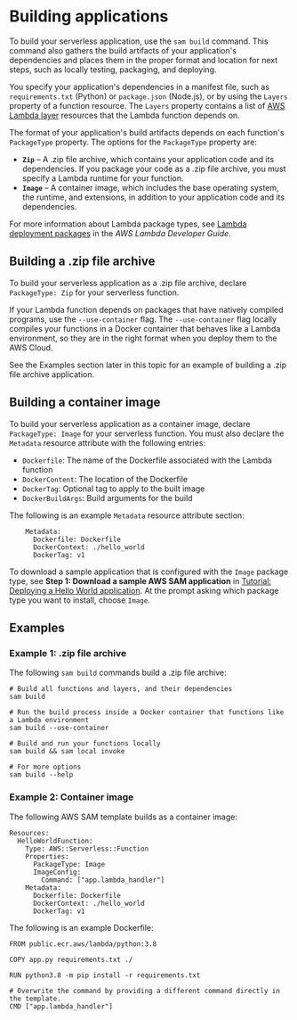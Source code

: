 # Building applications<a name="serverless-sam-cli-using-build"></a>

To build your serverless application, use the `sam build` command\. This command also gathers the build artifacts of your application's dependencies and places them in the proper format and location for next steps, such as locally testing, packaging, and deploying\.

You specify your application's dependencies in a manifest file, such as `requirements.txt` \(Python\) or `package.json` \(Node\.js\), or by using the `Layers` property of a function resource\. The `Layers` property contains a list of [AWS Lambda layer](https://docs.aws.amazon.com/lambda/latest/dg/configuration-layers.html) resources that the Lambda function depends on\.

The format of your application's build artifacts depends on each function's `PackageType` property\. The options for the `PackageType` property are:
+ **`Zip`** – A \.zip file archive, which contains your application code and its dependencies\. If you package your code as a \.zip file archive, you must specify a Lambda runtime for your function\.
+ **`Image`** – A container image, which includes the base operating system, the runtime, and extensions, in addition to your application code and its dependencies\.

For more information about Lambda package types, see [Lambda deployment packages](https://docs.aws.amazon.com/lambda/latest/dg/gettingstarted-package.html) in the *AWS Lambda Developer Guide*\.

## Building a \.zip file archive<a name="build-zip-archive"></a>

To build your serverless application as a \.zip file archive, declare `PackageType: Zip` for your serverless function\.

If your Lambda function depends on packages that have natively compiled programs, use the `--use-container` flag\. The `--use-container` flag locally compiles your functions in a Docker container that behaves like a Lambda environment, so they are in the right format when you deploy them to the AWS Cloud\.

See the Examples section later in this topic for an example of building a \.zip file archive application\.

## Building a container image<a name="build-container-image"></a>

To build your serverless application as a container image, declare `PackageType: Image` for your serverless function\. You must also declare the `Metadata` resource attribute with the following entries:
+ `Dockerfile`: The name of the Dockerfile associated with the Lambda function
+ `DockerContent`: The location of the Dockerfile
+ `DockerTag`: Optional tag to apply to the built image
+ `DockerBuildArgs`: Build arguments for the build

The following is an example `Metadata` resource attribute section:

```
    Metadata:
      Dockerfile: Dockerfile
      DockerContext: ./hello_world
      DockerTag: v1
```

To download a sample application that is configured with the `Image` package type, see **Step 1: Download a sample AWS SAM application** in [Tutorial: Deploying a Hello World application](serverless-getting-started-hello-world.md)\. At the prompt asking which package type you want to install, choose `Image`\.

## Examples<a name="building-applications-examples"></a>

### Example 1: \.zip file archive<a name="examples-zip-archives"></a>

The following `sam build` commands build a \.zip file archive:

```
# Build all functions and layers, and their dependencies
sam build

# Run the build process inside a Docker container that functions like a Lambda environment
sam build --use-container

# Build and run your functions locally
sam build && sam local invoke

# For more options
sam build --help
```

### Example 2: Container image<a name="examples-container-image-1"></a>

The following AWS SAM template builds as a container image:

```
Resources:
  HelloWorldFunction:
    Type: AWS::Serverless::Function
    Properties:
      PackageType: Image
      ImageConfig:
        Command: ["app.lambda_handler"]
    Metadata:
      Dockerfile: Dockerfile
      DockerContext: ./hello_world
      DockerTag: v1
```

The following is an example Dockerfile:

```
FROM public.ecr.aws/lambda/python:3.8

COPY app.py requirements.txt ./

RUN python3.8 -m pip install -r requirements.txt

# Overwrite the command by providing a different command directly in the template.
CMD ["app.lambda_handler"]
```